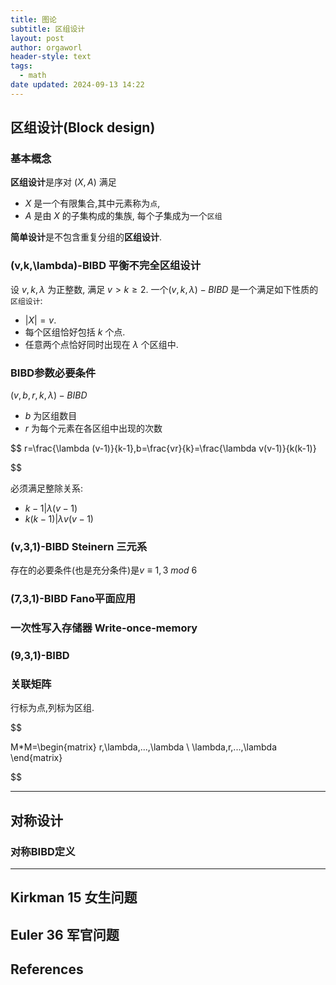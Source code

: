 ```yaml
---
title: 图论
subtitle: 区组设计
layout: post
author: orgaworl
header-style: text
tags:
  - math
date updated: 2024-09-13 14:22
---
```

## 区组设计(Block design)



### 基本概念
**区组设计**是序对 $(X,A)$ 满足

- $X$ 是一个有限集合,其中元素称为`点`,
- $A$ 是由 $X$ 的子集构成的集族, 每个子集成为一个`区组`

**简单设计**是不包含重复分组的**区组设计**.



### (v,k,\lambda)-BIBD 平衡不完全区组设计
设 $v,k,\lambda$ 为正整数, 满足 $v>k\ge 2$.
一个$(v,k,\lambda)-BIBD$ 是一个满足如下性质的`区组设计`:

- $|X|=v$.
- 每个区组恰好包括 $k$ 个点.
- 任意两个点恰好同时出现在 $\lambda$ 个区组中.
### BIBD参数必要条件
$(v,b,r,k,\lambda)-BIBD$

- $b$ 为区组数目
- $r$ 为每个元素在各区组中出现的次数

$$
r=\frac{\lambda (v-1)}{k-1},b=\frac{vr}{k}=\frac{\lambda v(v-1)}{k(k-1)}

$$

必须满足整除关系:

- $k-1 | \lambda(v-1)$
- $k(k-1)| \lambda v(v-1)$
### (v,3,1)-BIBD Steinern 三元系
存在的必要条件(也是充分条件)是$v\equiv 1,3\ mod\ 6$
### (7,3,1)-BIBD Fano平面应用
### 一次性写入存储器 Write-once-memory
### (9,3,1)-BIBD
### 关联矩阵
行标为点,列标为区组.

$$

M*M=\begin{matrix} r,\lambda,...,\lambda  \\ \lambda,r,...,\lambda \end{matrix}

$$

---
## 对称设计
### 对称BIBD定义
---
## Kirkman 15 女生问题
## Euler 36 军官问题
## References
